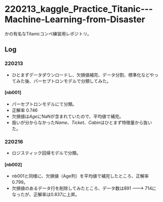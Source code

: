 # 220213_kaggle_Practice_Titanic---Machine-Learning-from-Disaster
かの有名なTitanicコンペ練習用レポジトリ。

## Log
### 220213
- ひとまずデータダウンロードし、欠損値補完、データ分割、標準化などやってみた後、パーセプトロンモデルで分類してみた。

#### [nb001]
- パーセプトロンモデルにて分類。
- 正解率 0.746
- 欠損値は*Age*にNaNが含まれていたので、平均値で補完。
- 扱いが分からなかった*Name*、*Ticket*、*Cabin*はひとまず特徴量から抜いた。


### 220216
- ロジスティック回帰モデルで分類。

#### [nb002]
- nb001と同様に、欠損値（Age列）を平均値で補完したところ、正解率0.799。
- 欠損値のあるデータ行を削除してみたところ、データ数は891 ---> 714になったが、正解率は0.837に上昇。
